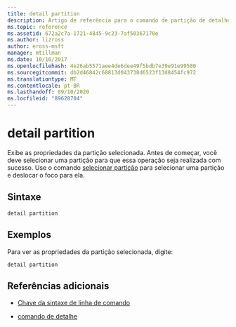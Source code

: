 ```yaml
---
title: detail partition
description: Artigo de referência para o comando de partição de detalhes, que exibe as propriedades da partição selecionada.
ms.topic: reference
ms.assetid: 672a2c7a-1721-4845-9c23-7af50367170e
ms.author: lizross
author: eross-msft
manager: mtillman
ms.date: 10/16/2017
ms.openlocfilehash: 4e26ab5571aee4de6dee49f5bdb7e39e91e99580
ms.sourcegitcommit: db2d46842c68813d043738d6523f13d8454fc972
ms.translationtype: MT
ms.contentlocale: pt-BR
ms.lasthandoff: 09/10/2020
ms.locfileid: "89628704"
---
```

# <a name="detail-partition"></a>detail partition

Exibe as propriedades da partição selecionada. Antes de começar, você deve selecionar uma partição para que essa operação seja realizada com sucesso. Use o comando [selecionar partição](select-partition.md) para selecionar uma partição e deslocar o foco para ela.

## <a name="syntax"></a>Sintaxe

```
detail partition
```

## <a name="examples"></a>Exemplos

Para ver as propriedades da partição selecionada, digite:

```
detail partition
```

## <a name="additional-references"></a>Referências adicionais

- [Chave da sintaxe de linha de comando](command-line-syntax-key.md)

- [comando de detalhe](detail.md)
